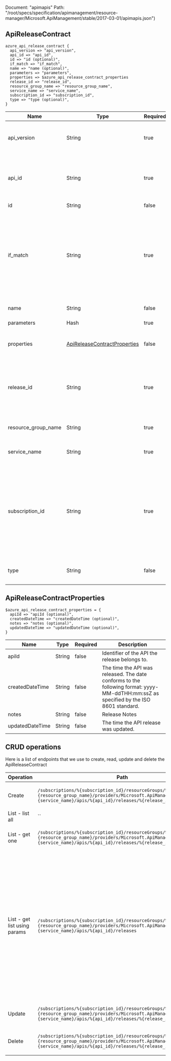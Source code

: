 Document: "apimapis"
Path: "/root/specs/specification/apimanagement/resource-manager/Microsoft.ApiManagement/stable/2017-03-01/apimapis.json")

## ApiReleaseContract

```puppet
azure_api_release_contract {
  api_version => "api_version",
  api_id => "api_id",
  id => "id (optional)",
  if_match => "if_match",
  name => "name (optional)",
  parameters => "parameters",
  properties => $azure_api_release_contract_properties
  release_id => "release_id",
  resource_group_name => "resource_group_name",
  service_name => "service_name",
  subscription_id => "subscription_id",
  type => "type (optional)",
}
```

| Name        | Type           | Required       | Description       |
| ------------- | ------------- | ------------- | ------------- |
|api_version | String | true | Version of the API to be used with the client request. |
|api_id | String | true | API identifier. Must be unique in the current API Management service instance. |
|id | String | false | Resource ID. |
|if_match | String | true | ETag of the Entity. ETag should match the current entity state from the header response of the GET request or it should be * for unconditional update. |
|name | String | false | Resource name. |
|parameters | Hash | true | Create parameters. |
|properties | [ApiReleaseContractProperties](#apireleasecontractproperties) | false | Properties of the Api Release Contract. |
|release_id | String | true | Release identifier within an API. Must be unique in the current API Management service instance. |
|resource_group_name | String | true | The name of the resource group. |
|service_name | String | true | The name of the API Management service. |
|subscription_id | String | true | Subscription credentials which uniquely identify Microsoft Azure subscription. The subscription ID forms part of the URI for every service call. |
|type | String | false | Resource type for API Management resource. |
        
## ApiReleaseContractProperties

```puppet
$azure_api_release_contract_properties = {
  apiId => "apiId (optional)",
  createdDateTime => "createdDateTime (optional)",
  notes => "notes (optional)",
  updatedDateTime => "updatedDateTime (optional)",
}
```

| Name        | Type           | Required       | Description       |
| ------------- | ------------- | ------------- | ------------- |
|apiId | String | false | Identifier of the API the release belongs to. |
|createdDateTime | String | false | The time the API was released. The date conforms to the following format: yyyy-MM-ddTHH:mm:ssZ as specified by the ISO 8601 standard. |
|notes | String | false | Release Notes |
|updatedDateTime | String | false | The time the API release was updated. |



## CRUD operations

Here is a list of endpoints that we use to create, read, update and delete the ApiReleaseContract

| Operation | Path | Verb | Description | OperationID |
| ------------- | ------------- | ------------- | ------------- | ------------- |
|Create|`/subscriptions/%{subscription_id}/resourceGroups/%{resource_group_name}/providers/Microsoft.ApiManagement/service/%{service_name}/apis/%{api_id}/releases/%{release_id}`|Put|Creates a new Release for the API.|ApiRelease_Create|
|List - list all|``||||
|List - get one|`/subscriptions/%{subscription_id}/resourceGroups/%{resource_group_name}/providers/Microsoft.ApiManagement/service/%{service_name}/apis/%{api_id}/releases/%{release_id}`|Get|Returns the details of an API release.|ApiRelease_Get|
|List - get list using params|`/subscriptions/%{subscription_id}/resourceGroups/%{resource_group_name}/providers/Microsoft.ApiManagement/service/%{service_name}/apis/%{api_id}/releases`|Get|Lists all releases of an API. An API release is created when making an API Revision current. Releases are also used to rollback to previous revisions. Results will be paged and can be constrained by the $top and $skip parameters.|ApiRelease_List|
|Update|`/subscriptions/%{subscription_id}/resourceGroups/%{resource_group_name}/providers/Microsoft.ApiManagement/service/%{service_name}/apis/%{api_id}/releases/%{release_id}`|Put|Creates a new Release for the API.|ApiRelease_Create|
|Delete|`/subscriptions/%{subscription_id}/resourceGroups/%{resource_group_name}/providers/Microsoft.ApiManagement/service/%{service_name}/apis/%{api_id}/releases/%{release_id}`|Delete|Deletes the specified release in the API.|ApiRelease_Delete|